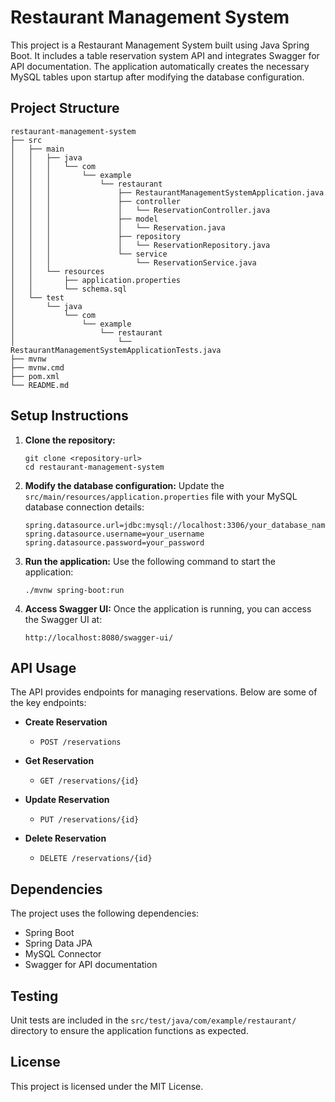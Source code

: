 # Restaurant Management System

This project is a Restaurant Management System built using Java Spring Boot. It includes a table reservation system API and integrates Swagger for API documentation. The application automatically creates the necessary MySQL tables upon startup after modifying the database configuration.

## Project Structure

```
restaurant-management-system
├── src
│   ├── main
│   │   ├── java
│   │   │   └── com
│   │   │       └── example
│   │   │           └── restaurant
│   │   │               ├── RestaurantManagementSystemApplication.java
│   │   │               ├── controller
│   │   │               │   └── ReservationController.java
│   │   │               ├── model
│   │   │               │   └── Reservation.java
│   │   │               ├── repository
│   │   │               │   └── ReservationRepository.java
│   │   │               └── service
│   │   │                   └── ReservationService.java
│   │   └── resources
│   │       ├── application.properties
│   │       └── schema.sql
│   └── test
│       └── java
│           └── com
│               └── example
│                   └── restaurant
│                       └── RestaurantManagementSystemApplicationTests.java
├── mvnw
├── mvnw.cmd
├── pom.xml
└── README.md
```

## Setup Instructions

1. **Clone the repository:**
   ```
   git clone <repository-url>
   cd restaurant-management-system
   ```

2. **Modify the database configuration:**
   Update the `src/main/resources/application.properties` file with your MySQL database connection details:
   ```
   spring.datasource.url=jdbc:mysql://localhost:3306/your_database_name
   spring.datasource.username=your_username
   spring.datasource.password=your_password
   ```

3. **Run the application:**
   Use the following command to start the application:
   ```
   ./mvnw spring-boot:run
   ```

4. **Access Swagger UI:**
   Once the application is running, you can access the Swagger UI at:
   ```
   http://localhost:8080/swagger-ui/
   ```

## API Usage

The API provides endpoints for managing reservations. Below are some of the key endpoints:

- **Create Reservation**
  - `POST /reservations`
  
- **Get Reservation**
  - `GET /reservations/{id}`
  
- **Update Reservation**
  - `PUT /reservations/{id}`
  
- **Delete Reservation**
  - `DELETE /reservations/{id}`

## Dependencies

The project uses the following dependencies:

- Spring Boot
- Spring Data JPA
- MySQL Connector
- Swagger for API documentation

## Testing

Unit tests are included in the `src/test/java/com/example/restaurant/` directory to ensure the application functions as expected.

## License

This project is licensed under the MIT License.